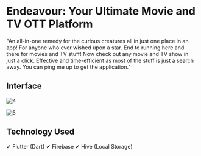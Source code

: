 # Endeavour: Your Ultimate Movie and TV OTT Platform
"An all-in-one remedy for the curious creatures all in just one place in an app! For anyone who ever wished upon a star. End to running here and there for movies and TV stuff! Now check out any movie and TV show in just a click. Effective and time-efficient as most of the stuff is just a search away. You can ping me up to get the application."

## Interface
![4](https://github.com/gyanraj06/endeavour-ott-flutter/assets/64907746/b549dd09-fc39-4091-bd03-89192c6442ba)

![5](https://github.com/gyanraj06/endeavour-ott-flutter/assets/64907746/7a4b3587-d7f9-48d4-9ae3-e20eaed99ed2)

## Technology Used
✔ Flutter (Dart)
✔ Firebase
✔ Hive (Local Storage)

